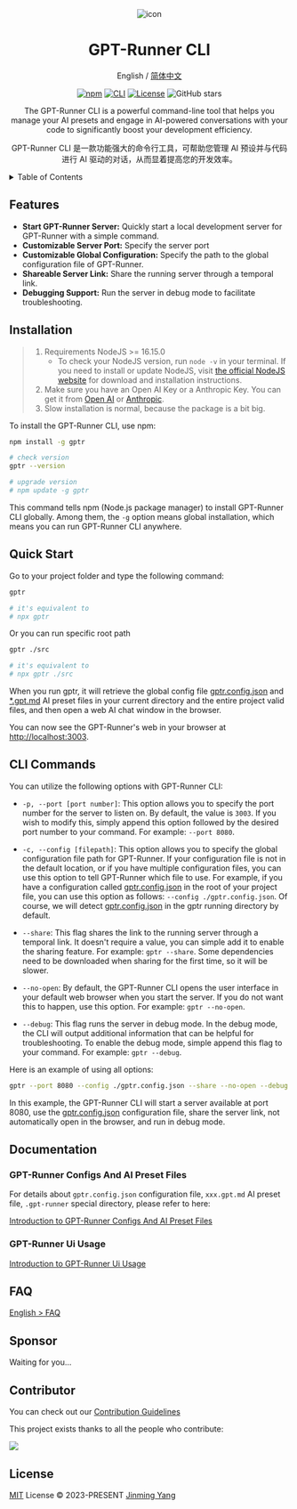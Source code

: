 <div align="center">
<img src="https://github.com/nicepkg/vr360/assets/35005637/102953c3-e804-46db-b0b3-acc26a8d37da" alt="icon"/>

<h1 align="center">GPT-Runner CLI</h1>

English / [简体中文](https://github.com/nicepkg/gpt-runner/tree/main/packages/gpt-runner-cli/README_CN.md)

[![npm](https://img.shields.io/npm/v/@nicepkg/gpt-runner-cli.svg)](https://www.npmjs.com/package/@nicepkg/gpt-runner-cli)
[![CLI](https://img.shields.io/badge/CLI-Node.js-green?logo=node.js)](https://github.com/nicepkg/gpt-runner/tree/main/packages/gpt-runner-cli/)
[![License](https://img.shields.io/github/license/nicepkg/gpt-runner)](https://github.com/nicepkg/gpt-runner/blob/main/LICENSE)
![GitHub stars](https://img.shields.io/github/stars/nicepkg/gpt-runner?style=social)

The GPT-Runner CLI is a powerful command-line tool that helps you manage your AI presets and engage in AI-powered conversations with your code to significantly boost your development efficiency.

GPT-Runner CLI 是一款功能强大的命令行工具，可帮助您管理 AI 预设并与代码进行 AI 驱动的对话，从而显着提高您的开发效率。

</div>

<details>
<summary>Table of Contents</summary><br>

- [Features](#features)
- [Installation](#installation)
- [Quick Start](#quick-start)
- [CLI Commands](#cli-commands)
- [Documentation](#documentation)
  - [GPT-Runner Configs And AI Preset Files](#gpt-runner-configs-and-ai-preset-files)
  - [GPT-Runner Ui Usage](#gpt-runner-ui-usage)
- [FAQ](#faq)
- [Sponsor](#sponsor)
- [Contributor](#contributor)
- [License](#license)

<br></details>

## Features

- **Start GPT-Runner Server:** Quickly start a local development server for GPT-Runner with a simple command.
- **Customizable Server Port:** Specify the server port
- **Customizable Global Configuration:** Specify the path to the global configuration file of GPT-Runner.
- **Shareable Server Link:** Share the running server through a temporal link.
- **Debugging Support:** Run the server in debug mode to facilitate troubleshooting.

## Installation


> 1. Requirements NodeJS >= 16.15.0
>     - To check your NodeJS version, run `node -v` in your terminal. If you need to install or update NodeJS, visit [the official NodeJS website](https://nodejs.org/) for download and installation instructions.
> 2. Make sure you have an Open AI Key or a Anthropic Key. You can get it from [Open AI](https://platform.openai.com/account/api-keys) or [Anthropic](https://www.anthropic.com/).
> 3. Slow installation is normal, because the package is a bit big.

To install the GPT-Runner CLI, use npm:

```bash
npm install -g gptr

# check version
gptr --version

# upgrade version
# npm update -g gptr
```

This command tells npm (Node.js package manager) to install GPT-Runner CLI globally. Among them, the `-g` option means global installation, which means you can run GPT-Runner CLI anywhere.

## Quick Start

Go to your project folder and type the following command:

```bash
gptr

# it's equivalent to
# npx gptr
```

Or you can run specific root path

```bash
gptr ./src

# it's equivalent to
# npx gptr ./src
```

When you run gptr, it will retrieve the global config file [gptr.config.json](https://github.com/nicepkg/gpt-runner/tree/main/docs/examples/gptr.config.json) and [*.gpt.md](https://github.com/nicepkg/gpt-runner/tree/main/docs/examples/example-en.gpt.md) AI preset files in your current directory and the entire project valid files, and then open a web AI chat window in the browser.

You can now see the GPT-Runner's web in your browser at [http://localhost:3003](http://localhost:3003).

## CLI Commands

You can utilize the following options with GPT-Runner CLI:

- `-p, --port [port number]`: This option allows you to specify the port number for the server to listen on. By default, the value is `3003`. If you wish to modify this, simply append this option followed by the desired port number to your command. For example: `--port 8080`.

- `-c, --config [filepath]`: This option allows you to specify the global configuration file path for GPT-Runner. If your configuration file is not in the default location, or if you have multiple configuration files, you can use this option to tell GPT-Runner which file to use. For example, if you have a configuration called [gptr.config.json](https://github.com/nicepkg/gpt-runner/tree/main/docs/examples/gptr.config.json) in the root of your project file, you can use this option as follows: `--config ./gptr.config.json`. Of course, we will detect [gptr.config.json](https://github.com/nicepkg/gpt-runner/tree/main/docs/examples/gptr.config.json) in the gptr running directory by default.

- `--share`: This flag shares the link to the running server through a temporal link. It doesn't require a value, you can simple add it to enable the sharing feature. For example: `gptr --share`. Some dependencies need to be downloaded when sharing for the first time, so it will be slower.

- `--no-open`: By default, the GPT-Runner CLI opens the user interface in your default web browser when you start the server. If you do not want this to happen, use this option. For example: `gptr --no-open`.

- `--debug`: This flag runs the server in debug mode. In the debug mode, the CLI will output additional information that can be helpful for troubleshooting. To enable the debug mode, simple append this flag to your command. For example: `gptr --debug`.

Here is an example of using all options:

```bash
gptr --port 8080 --config ./gptr.config.json --share --no-open --debug
```

In this example, the GPT-Runner CLI will start a server available at port 8080, use the [gptr.config.json](https://github.com/nicepkg/gpt-runner/tree/main/docs/examples/gptr.config.json) configuration file, share the server link, not automatically open in the browser, and run in debug mode.


## Documentation

### GPT-Runner Configs And AI Preset Files

For details about `gptr.config.json` configuration file, `xxx.gpt.md` AI preset file, `.gpt-runner` special directory, please refer to here:

[Introduction to GPT-Runner Configs And AI Preset Files](https://github.com/nicepkg/gpt-runner/blob/main/docs/gpt-config.en.md)

### GPT-Runner Ui Usage

[Introduction to GPT-Runner Ui Usage](https://github.com/nicepkg/gpt-runner/blob/main/docs/ui-usage.en.md)

  
## FAQ

[English > FAQ](https://github.com/nicepkg/gpt-runner/tree/main/docs/faq.en.md)

## Sponsor

Waiting for you...

## Contributor

You can check out our [Contribution Guidelines](https://github.com/nicepkg/gpt-runner/tree/main/CONTRIBUTING.md)

This project exists thanks to all the people who contribute:

<a href="https://github.com/nicepkg/gpt-runner/graphs/contributors">
  <img src="https://contrib.rocks/image?repo=nicepkg/gpt-runner" />
</a>

## License

[MIT](https://github.com/nicepkg/gpt-runner/tree/main/LICENSE) License &copy; 2023-PRESENT [Jinming Yang](https://github.com/2214962083)

